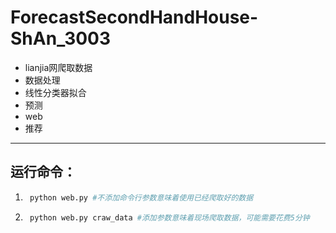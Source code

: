 # ForecastSecondHandHouse-ShAn_3003
* lianjia网爬取数据
* 数据处理
* 线性分类器拟合
* 预测  
* web  
* 推荐
***

## 运行命令：
1. ```bash
    python web.py #不添加命令行参数意味着使用已经爬取好的数据
    ```
2. ```bash
    python web.py craw_data #添加参数意味着现场爬取数据，可能需要花费5分钟
    ```
